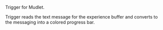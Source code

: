 Trigger for Mudlet.

Trigger reads the text message for the experience buffer and converts to the messaging into a colored progress bar.
